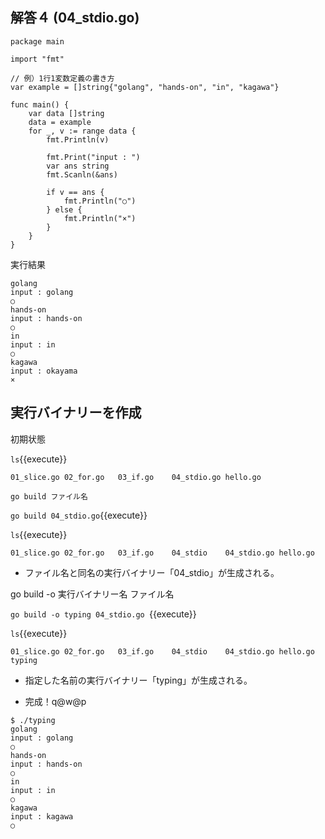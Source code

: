 ## 解答４ (04_stdio.go)

```
package main

import "fmt"

// 例）1行1変数定義の書き方
var example = []string{"golang", "hands-on", "in", "kagawa"}

func main() {
    var data []string
    data = example
    for _, v := range data {
        fmt.Println(v)

        fmt.Print("input : ")
        var ans string
        fmt.Scanln(&ans)

        if v == ans {
            fmt.Println("○")
        } else {
            fmt.Println("×")
        }
    }
}
```


実行結果

```
golang
input : golang
○
hands-on
input : hands-on
○
in
input : in
○
kagawa
input : okayama
×
```

## 実行バイナリーを作成

初期状態

`ls`{{execute}}

```
01_slice.go 02_for.go   03_if.go    04_stdio.go hello.go
```

`go build ファイル名`

`go build 04_stdio.go`{{execute}}

`ls`{{execute}}

```
01_slice.go 02_for.go   03_if.go    04_stdio    04_stdio.go hello.go
```

- ファイル名と同名の実行バイナリー「04_stdio」が生成される。

go build -o 実行バイナリー名 ファイル名

`go build -o typing 04_stdio.go `{{execute}}

`ls`{{execute}}

```
01_slice.go 02_for.go   03_if.go    04_stdio    04_stdio.go hello.go    typing
```

- 指定した名前の実行バイナリー「typing」が生成される。

* 完成！q@w@p

```
$ ./typing
golang
input : golang
○
hands-on
input : hands-on
○
in
input : in
○
kagawa
input : kagawa
○
```
